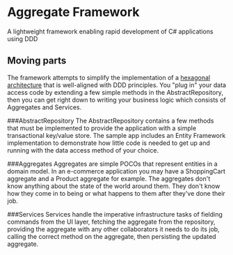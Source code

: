 # Aggregate Framework
A lightweight framework enabling rapid development of C# applications using DDD

## Moving parts
The framework attempts to simplify the implementation of a [hexagonal architecture](http://alistair.cockburn.us/Hexagonal+architecture) that is well-aligned with DDD principles. You "plug in" your data access code by extending a few simple methods in the AbstractRepository, then you can get right down to writing your business logic which consists of Aggregates and Services.

###AbstractRepository
The AbstractRepository contains a few methods that must be implemented to provide the application with a simple transactional key/value store. The sample app includes an Entity Framework implementation to demonstrate how little code is needed to get up and running with the data access method of your choice.

###Aggregates
Aggregates are simple POCOs that represent entities in a domain model. In an e-commerce application you may have a ShoppingCart aggregate and a Product aggregate for example. The aggregates don't know anything about the state of the world around them. They don't know how they come in to being or what happens to them after they've done their job.

###Services
Services handle the imperative infrastructure tasks of fielding commands from the UI layer, fetching the aggregate from the repository, providing the aggregate with any other collaborators it needs to do its job, calling the correct method on the aggregate, then persisting the updated aggregate.